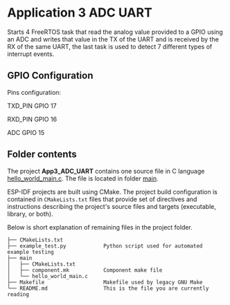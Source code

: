 # Application 3 ADC UART

Starts 4 FreeRTOS task that read the analog value provided to a GPIO using an ADC and writes that value in the TX of the UART and is received by the RX of the same UART, the last task is used to detect 7 different types of interrupt events.


## GPIO Configuration

Pins configuration:

TXD_PIN GPIO 17

RXD_PIN GPIO 16

ADC GPIO 15


## Folder contents

The project **App3_ADC_UART** contains one source file in C language [hello_world_main.c](main/hello_world_main.c). The file is located in folder [main](main).

ESP-IDF projects are built using CMake. The project build configuration is contained in `CMakeLists.txt` files that provide set of directives and instructions describing the project's source files and targets (executable, library, or both). 

Below is short explanation of remaining files in the project folder.

```
├── CMakeLists.txt
├── example_test.py            Python script used for automated example testing
├── main
│   ├── CMakeLists.txt
│   ├── component.mk           Component make file
│   └── hello_world_main.c
├── Makefile                   Makefile used by legacy GNU Make
└── README.md                  This is the file you are currently reading
```

